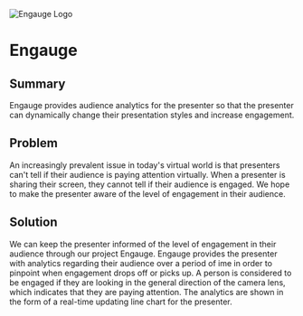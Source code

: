 ![Engauge Logo](https://cisco-innovationchallenge.s3.eu-central-1.amazonaws.com/live/s3fs-public/images/858380bb83b173678a78cb6724fe03fff8ec7283.png?VoWbyasrd7vcHikfXflZnR3d8Stj9jlx)

# Engauge

## Summary

Engauge provides audience analytics for the presenter so that the presenter can dynamically change their presentation styles and increase engagement.

## Problem

An increasingly prevalent issue in today's virtual world is that presenters can't tell if their audience is paying attention virtually. When a presenter is sharing their screen, they cannot tell if their audience is engaged. We hope to make the presenter aware of the level of engagement in their audience.

## Solution

We can keep the presenter informed of the level of engagement in their audience through our project Engauge. Engauge provides the presenter with analytics regarding their audience over a period of ime in order to pinpoint when engagement drops off or picks up. A person is considered to be engaged if they are looking in the general direction of the camera lens, which indicates that they are paying attention. The analytics are shown in the form of a real-time updating line chart for the presenter.
